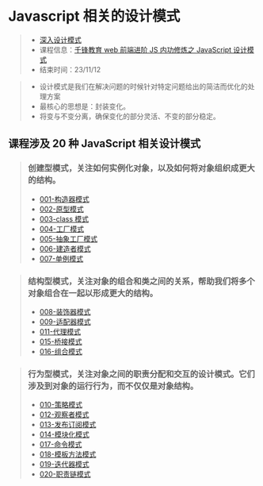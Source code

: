# Javascript 相关的设计模式

> -   [深入设计模式](https://refactoringguru.cn/design-patterns)
> -   课程信息：[千锋教育 web 前端进阶 JS 内功修炼之 JavaScript 设计模式](https://www.bilibili.com/video/BV1MP4y127kd/?p=3&share_source=copy_web&vd_source=14e1927630ac217da52cc6bc365f04ec)
> -   结束时间：23/11/12

> -   设计模式是我们在解决问题的时候针对特定问题给出的简洁而优化的处理方案
> -   最核心的思想是：封装变化。
> -   将变与不变分离，确保变化的部分灵活、不变的部分稳定。

## 课程涉及 20 种 JavaScript 相关设计模式

> ### 创建型模式，关注如何实例化对象，以及如何将对象组织成更大的结构。
>
> -   [001-构造器模式](https://github.com/dayDreamer-byte/reading-notes/tree/main/JavaScript%E8%AE%BE%E8%AE%A1%E6%A8%A1%E5%BC%8F/001-%E6%9E%84%E9%80%A0%E5%99%A8%E6%A8%A1%E5%BC%8F)
> -   [002-原型模式](https://github.com/dayDreamer-byte/reading-notes/tree/main/JavaScript%E8%AE%BE%E8%AE%A1%E6%A8%A1%E5%BC%8F/002-%E5%8E%9F%E5%9E%8B%E6%A8%A1%E5%BC%8F)
> -   [003-class 模式](https://github.com/dayDreamer-byte/reading-notes/tree/main/JavaScript%E8%AE%BE%E8%AE%A1%E6%A8%A1%E5%BC%8F/003-Class%E6%A8%A1%E5%BC%8F)
> -   [004-工厂模式](https://github.com/dayDreamer-byte/reading-notes/tree/main/JavaScript%E8%AE%BE%E8%AE%A1%E6%A8%A1%E5%BC%8F/004-%E5%B7%A5%E5%8E%82%E6%A8%A1%E5%BC%8F)
> -   [005-抽象工厂模式](https://github.com/dayDreamer-byte/reading-notes/tree/main/JavaScript%E8%AE%BE%E8%AE%A1%E6%A8%A1%E5%BC%8F/005-%E6%8A%BD%E8%B1%A1%E5%B7%A5%E5%8E%82%E6%A8%A1%E5%BC%8F)
> -   [006-建造者模式](https://github.com/dayDreamer-byte/reading-notes/tree/main/JavaScript%E8%AE%BE%E8%AE%A1%E6%A8%A1%E5%BC%8F/006-%E5%BB%BA%E9%80%A0%E8%80%85%E6%A8%A1%E5%BC%8F)
> -   [007-单例模式](https://github.com/dayDreamer-byte/reading-notes/tree/main/JavaScript%E8%AE%BE%E8%AE%A1%E6%A8%A1%E5%BC%8F/007-%E5%8D%95%E4%BE%8B%E6%A8%A1%E5%BC%8F)

> ### 结构型模式，关注对象的组合和类之间的关系，帮助我们将多个对象组合在一起以形成更大的结构。
>
> -   [008-装饰器模式](https://github.com/dayDreamer-byte/reading-notes/tree/main/JavaScript%E8%AE%BE%E8%AE%A1%E6%A8%A1%E5%BC%8F/008-%E8%A3%85%E9%A5%B0%E5%99%A8%E6%A8%A1%E5%BC%8F)
> -   [009-适配器模式](https://github.com/dayDreamer-byte/reading-notes/tree/main/JavaScript%E8%AE%BE%E8%AE%A1%E6%A8%A1%E5%BC%8F/009-%E9%80%82%E9%85%8D%E5%99%A8%E6%A8%A1%E5%BC%8F)
> -   [011-代理模式](https://github.com/dayDreamer-byte/reading-notes/tree/main/JavaScript%E8%AE%BE%E8%AE%A1%E6%A8%A1%E5%BC%8F/011-%E4%BB%A3%E7%90%86%E6%A8%A1%E5%BC%8F)
> -   [015-桥接模式](https://github.com/dayDreamer-byte/reading-notes/tree/main/JavaScript%E8%AE%BE%E8%AE%A1%E6%A8%A1%E5%BC%8F/015-%E6%A1%A5%E6%8E%A5%E6%A8%A1%E5%BC%8F)
> -   [016-组合模式](https://github.com/dayDreamer-byte/reading-notes/tree/main/JavaScript%E8%AE%BE%E8%AE%A1%E6%A8%A1%E5%BC%8F/016-%E7%BB%84%E5%90%88%E6%A8%A1%E5%BC%8F)

> ### 行为型模式，关注对象之间的职责分配和交互的设计模式。它们涉及到对象的运行行为，而不仅仅是对象结构。
>
> -   [010-策略模式](https://github.com/dayDreamer-byte/reading-notes/tree/main/JavaScript%E8%AE%BE%E8%AE%A1%E6%A8%A1%E5%BC%8F/010-%E7%AD%96%E7%95%A5%E6%A8%A1%E5%BC%8F)
> -   [012-观察者模式](https://github.com/dayDreamer-byte/reading-notes/tree/main/JavaScript%E8%AE%BE%E8%AE%A1%E6%A8%A1%E5%BC%8F/012-%E8%A7%82%E5%AF%9F%E8%80%85%E6%A8%A1%E5%BC%8F)
> -   [013-发布订阅模式](https://github.com/dayDreamer-byte/reading-notes/tree/main/JavaScript%E8%AE%BE%E8%AE%A1%E6%A8%A1%E5%BC%8F/013-%E5%8F%91%E5%B8%83%E8%AE%A2%E9%98%85%E6%A8%A1%E5%BC%8F)
> -   [014-模块化模式](https://github.com/dayDreamer-byte/reading-notes/tree/main/JavaScript%E8%AE%BE%E8%AE%A1%E6%A8%A1%E5%BC%8F/014-%E6%A8%A1%E5%9D%97%E5%8C%96%E6%A8%A1%E5%BC%8F)
> -   [017-命令模式](https://github.com/dayDreamer-byte/reading-notes/tree/main/JavaScript%E8%AE%BE%E8%AE%A1%E6%A8%A1%E5%BC%8F/017-%E5%91%BD%E4%BB%A4%E6%A8%A1%E5%BC%8F)
> -   [018-模板方法模式](https://github.com/dayDreamer-byte/reading-notes/tree/main/JavaScript%E8%AE%BE%E8%AE%A1%E6%A8%A1%E5%BC%8F/018-%E6%A8%A1%E6%9D%BF%E6%96%B9%E6%B3%95%E6%A8%A1%E5%BC%8F)
> -   [019-迭代器模式](https://github.com/dayDreamer-byte/reading-notes/tree/main/JavaScript%E8%AE%BE%E8%AE%A1%E6%A8%A1%E5%BC%8F/019-%E8%BF%AD%E4%BB%A3%E5%99%A8%E6%A8%A1%E5%BC%8F)
> -   [020-职责链模式](https://github.com/dayDreamer-byte/reading-notes/tree/main/JavaScript%E8%AE%BE%E8%AE%A1%E6%A8%A1%E5%BC%8F/020-%E8%81%8C%E8%B4%A3%E9%93%BE%E6%A8%A1%E5%BC%8F)
